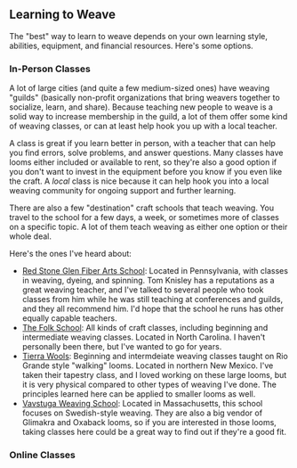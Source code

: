 ## Learning to Weave

The "best" way to learn to weave depends on your own learning style, abilities, equipment, and financial resources. Here's some options.

### In-Person Classes

A lot of large cities (and quite a few medium-sized ones) have weaving "guilds" (basically non-profit organizations that bring weavers together to socialize, learn, and share). Because teaching new people to weave is a solid way to increase membership in the guild, a lot of them offer some kind of weaving classes, or can at least help hook you up with a local teacher.

A class is great if you learn better in person, with a teacher that can help you find errors, solve problems, and answer questions. Many classes have looms either included or available to rent, so they're also a good option if you don't want to invest in the equipment before you know if you even like the craft. A _local_ class is nice because it can help hook you into a local weaving community for ongoing support and further learning.

There are also a few "destination" craft schools that teach weaving. You travel to the school for a few days, a week, or sometimes more of classes on a specific topic. A lot of them teach weaving as either one option or their whole deal.

Here's the ones I've heard about:

* [Red Stone Glen Fiber Arts School](www.redstoneglen.com): Located in Pennsylvania, with classes in weaving, dyeing, and spinning. Tom Knisley has a reputations as a great weaving teacher, and I've talked to several people who took classes from him while he was still teaching at conferences and guilds, and they all recommend him. I'd hope that the school he runs has other equally capable teachers.
* [The Folk School](www.folkschool.org): All kinds of craft classes, including beginning and intermediate weaving classes. Located in North Carolina. I haven't personally been there, but I've wanted to go for years.
* [Tierra Wools](www.handweavers.com): Beginning and intermdeiate weaving classes taught on Rio Grande style "walking" looms. Located in northern New Mexico. I've taken their tapestry class, and I loved working on these large looms, but it is very physical compared to other types of weaving I've done. The principles learned here can be applied to smaller looms as well.
* [Vavstuga Weaving School](www.vavstuga.com): Located in Massachusetts, this school focuses on Swedish-style weaving. They are also a big vendor of Glimakra and Oxaback looms, so if you are interested in those looms, taking classes here could be a great way to find out if they're a good fit.

### Online Classes


